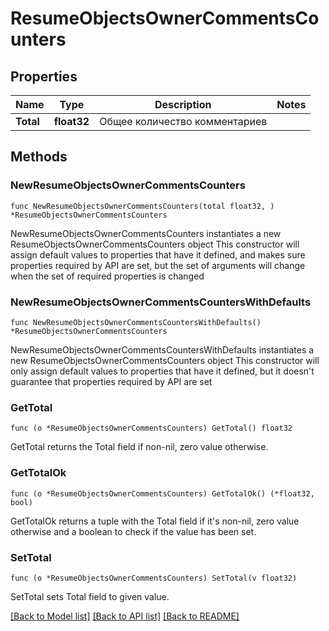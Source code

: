 # ResumeObjectsOwnerCommentsCounters

## Properties

Name | Type | Description | Notes
------------ | ------------- | ------------- | -------------
**Total** | **float32** | Общее количество комментариев | 

## Methods

### NewResumeObjectsOwnerCommentsCounters

`func NewResumeObjectsOwnerCommentsCounters(total float32, ) *ResumeObjectsOwnerCommentsCounters`

NewResumeObjectsOwnerCommentsCounters instantiates a new ResumeObjectsOwnerCommentsCounters object
This constructor will assign default values to properties that have it defined,
and makes sure properties required by API are set, but the set of arguments
will change when the set of required properties is changed

### NewResumeObjectsOwnerCommentsCountersWithDefaults

`func NewResumeObjectsOwnerCommentsCountersWithDefaults() *ResumeObjectsOwnerCommentsCounters`

NewResumeObjectsOwnerCommentsCountersWithDefaults instantiates a new ResumeObjectsOwnerCommentsCounters object
This constructor will only assign default values to properties that have it defined,
but it doesn't guarantee that properties required by API are set

### GetTotal

`func (o *ResumeObjectsOwnerCommentsCounters) GetTotal() float32`

GetTotal returns the Total field if non-nil, zero value otherwise.

### GetTotalOk

`func (o *ResumeObjectsOwnerCommentsCounters) GetTotalOk() (*float32, bool)`

GetTotalOk returns a tuple with the Total field if it's non-nil, zero value otherwise
and a boolean to check if the value has been set.

### SetTotal

`func (o *ResumeObjectsOwnerCommentsCounters) SetTotal(v float32)`

SetTotal sets Total field to given value.



[[Back to Model list]](../README.md#documentation-for-models) [[Back to API list]](../README.md#documentation-for-api-endpoints) [[Back to README]](../README.md)


